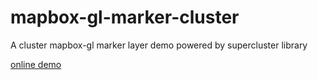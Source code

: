 # mapbox-gl-marker-cluster
A cluster mapbox-gl marker layer demo powered by supercluster library

[online demo](http://94.191.103.72/mapboxgl-marker-cluster/)
